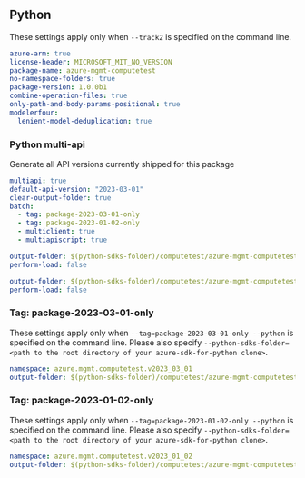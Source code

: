 ## Python

These settings apply only when `--track2` is specified on the command line.

``` yaml
azure-arm: true
license-header: MICROSOFT_MIT_NO_VERSION
package-name: azure-mgmt-computetest
no-namespace-folders: true
package-version: 1.0.0b1
combine-operation-files: true
only-path-and-body-params-positional: true
modelerfour:
  lenient-model-deduplication: true
```

### Python multi-api

Generate all API versions currently shipped for this package

```yaml $(python)
multiapi: true
default-api-version: "2023-03-01"
clear-output-folder: true
batch:
  - tag: package-2023-03-01-only
  - tag: package-2023-01-02-only
  - multiclient: true
  - multiapiscript: true
```

``` yaml $(multiclient)
output-folder: $(python-sdks-folder)/computetest/azure-mgmt-computetest/azure/mgmt/computetest/
perform-load: false
```

``` yaml $(multiapiscript)
output-folder: $(python-sdks-folder)/computetest/azure-mgmt-computetest/azure/mgmt/computetest/_generate
perform-load: false
```

### Tag: package-2023-03-01-only

These settings apply only when `--tag=package-2023-03-01-only --python` is specified on the command line.
Please also specify `--python-sdks-folder=<path to the root directory of your azure-sdk-for-python clone>`.

``` yaml $(tag) == 'package-2023-03-01-only'
namespace: azure.mgmt.computetest.v2023_03_01
output-folder: $(python-sdks-folder)/computetest/azure-mgmt-computetest/azure/mgmt/computetest/_generate/v2023_03_01
```

### Tag: package-2023-01-02-only

These settings apply only when `--tag=package-2023-01-02-only --python` is specified on the command line.
Please also specify `--python-sdks-folder=<path to the root directory of your azure-sdk-for-python clone>`.

``` yaml $(tag) == 'package-2023-01-02-only'
namespace: azure.mgmt.computetest.v2023_01_02
output-folder: $(python-sdks-folder)/computetest/azure-mgmt-computetest/azure/mgmt/computetest/_generate/v2023_01_02
```
